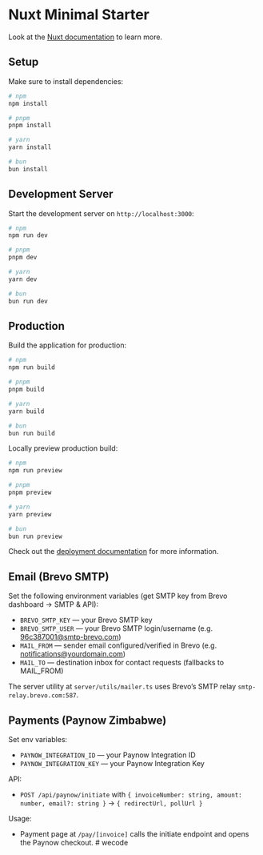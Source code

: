 # Nuxt Minimal Starter

Look at the [Nuxt documentation](https://nuxt.com/docs/getting-started/introduction) to learn more.

## Setup

Make sure to install dependencies:

```bash
# npm
npm install

# pnpm
pnpm install

# yarn
yarn install

# bun
bun install
```

## Development Server

Start the development server on `http://localhost:3000`:

```bash
# npm
npm run dev

# pnpm
pnpm dev

# yarn
yarn dev

# bun
bun run dev
```

## Production

Build the application for production:

```bash
# npm
npm run build

# pnpm
pnpm build

# yarn
yarn build

# bun
bun run build
```

Locally preview production build:

```bash
# npm
npm run preview

# pnpm
pnpm preview

# yarn
yarn preview

# bun
bun run preview
```

Check out the [deployment documentation](https://nuxt.com/docs/getting-started/deployment) for more information.

## Email (Brevo SMTP)

Set the following environment variables (get SMTP key from Brevo dashboard → SMTP & API):

- `BREVO_SMTP_KEY` — your Brevo SMTP key
- `BREVO_SMTP_USER` — your Brevo SMTP login/username (e.g. 96c387001@smtp-brevo.com)
- `MAIL_FROM` — sender email configured/verified in Brevo (e.g. notifications@yourdomain.com)
- `MAIL_TO` — destination inbox for contact requests (fallbacks to MAIL_FROM)

The server utility at `server/utils/mailer.ts` uses Brevo’s SMTP relay `smtp-relay.brevo.com:587`.

## Payments (Paynow Zimbabwe)

Set env variables:

- `PAYNOW_INTEGRATION_ID` — your Paynow Integration ID
- `PAYNOW_INTEGRATION_KEY` — your Paynow Integration Key

API:

- `POST /api/paynow/initiate` with `{ invoiceNumber: string, amount: number, email?: string }` → `{ redirectUrl, pollUrl }`

Usage:

- Payment page at `/pay/[invoice]` calls the initiate endpoint and opens the Paynow checkout.
#   w e c o d e 
 
 